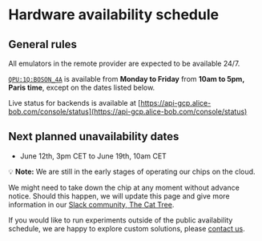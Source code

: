 # Hardware availability schedule

## General rules

All emulators in the remote provider are expected to be available 24/7.

[`QPU:1Q:BOSON_4A`](../backends/backends_list/boson_4a.md) is available from **Monday to Friday** from **10am to 5pm, Paris time**, except on the dates listed below.

Live status for backends is available at [https://api-gcp.alice-bob.com/console/status](https://api-gcp.alice-bob.com/console/status)

## Next planned unavailability dates

- June 12th, 3pm CET to June 19th, 10am CET

💡 **Note:** We are still in the early stages of operating our chips on the cloud.

We might need to take down the chip at any moment without advance notice. Should this happen, we will update this page and give more information in our [Slack community, The Cat Tree](https://join.slack.com/t/the-cat-tree/shared_invite/zt-2cg0a3rno-PP~AaUztS3dtiRyzsawlnQ).

If you would like to run experiments outside of the public availability schedule, we are happy to explore custom solutions, please [contact us](../contact_us.md).